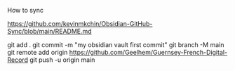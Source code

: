 How to sync

https://github.com/kevinmkchin/Obsidian-GitHub-Sync/blob/main/README.md 

git add .
git commit -m "my obsidian vault first commit"
git branch -M main
git remote add origin https://github.com/Geelhem/Guernsey-French-Digital-Record
git push -u origin main